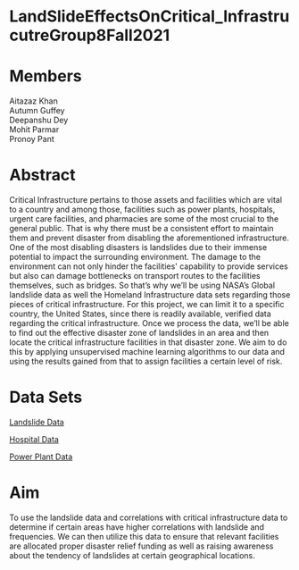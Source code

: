 # LandSlideEffectsOnCritical_InfrastrucutreGroup8Fall2021

# Members
Aitazaz Khan  
Autumn Guffey  
Deepanshu Dey  
Mohit Parmar  
Pronoy Pant

# Abstract
  Critical Infrastructure pertains to those assets and facilities which are vital to a country and among those, facilities such as power plants, hospitals, urgent care facilities, and pharmacies are some of the most crucial to the general public. That is why there must be a consistent effort to maintain them and prevent disaster from disabling the aforementioned infrastructure. One of the most disabling disasters is landslides due to their immense potential to impact the surrounding environment. The damage to the environment can not only hinder the facilities' capability to provide services but also can damage bottlenecks on transport routes to the facilities themselves, such as bridges. So that’s why we’ll be using NASA’s Global landslide data as well the Homeland Infrastructure data sets regarding those pieces of critical infrastructure. For this project, we can limit it to a specific country, the United States, since there is readily available, verified data regarding the critical infrastructure. Once we process the data, we’ll be able to find out the effective disaster zone of landslides in an area and then locate the critical infrastructure facilities in that disaster zone. We aim to do this by applying unsupervised machine learning algorithms to our data and using the results gained from that to assign facilities a certain level of risk. 


# Data Sets
[Landslide Data](https://disc.gsfc.nasa.gov/datasets/Global_Landslide_Nowcast_1.1/summary?keywords=landslide)  

[Hospital Data](https://hifld-geoplatform.opendata.arcgis.com/datasets/6ac5e325468c4cb9b905f1728d6fbf0f_0/explore?showTable=true)  

[Power Plant Data](https://hifld-geoplatform.opendata.arcgis.com/datasets/power-plants/explore?location=4.353707%2C-12.985721%2C2.00&showTable=true)  
# Aim  
To use the landslide data and correlations with critical infrastructure data to determine if certain areas have higher correlations with landslide and frequencies. We can then utilize this data to ensure that relevant facilities are allocated proper disaster relief funding as well as raising awareness about the tendency of landslides at certain geographical locations.
